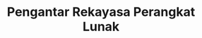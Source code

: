 ---
code: RPL101
title: Pengantar Rekayasa Perangkat Lunak
theory: 102020-hilda
practice: 222332-iqbal
---